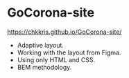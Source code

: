 # GoCorona-site
https://chkkris.github.io/GoCorona-site/

* Adaptive layout.
* Working with the layout from Figma.
* Using only HTML and CSS.
* BEM methodology.
